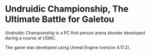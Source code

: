# Undruidic Championship, The Ultimate Battle for Galetou

Undruidic Championship is a PC first person arena shooter developed 
during a course at UQAC.

The game was developed using Unreal Engine (version 4.17.2).
